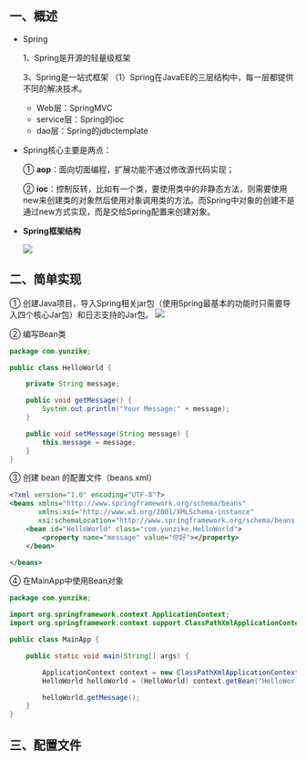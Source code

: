 ## 一、概述

- Spring

  1、Spring是开源的轻量级框架 

  3、Spring是一站式框架
  （1）Spring在JavaEE的三层结构中，每一层都提供不同的解决技术。

  - Web层：SpringMVC
  - service层：Spring的ioc
  - dao层：Spring的jdbctemplate  

- Spring核心主要是两点：

  ① **aop**：面向切面编程，扩展功能不通过修改源代码实现； 

  ② **ioc**：控制反转，比如有一个类，要使用类中的非静态方法，则需要使用new来创建类的对象然后使用对象调用类的方法。而Spring中对象的创建不是通过new方式实现，而是交给Spring配置来创建对象。 
  
- **Spring框架结构**

  ![](../../../images/006tKfTcly1g0kszl4xl9j311s0s877z.jpg)
  

  

## 二、简单实现

① 创建Java项目，导入Spring相关jar包（使用Spring最基本的功能时只需要导入四个核心Jar包）和日志支持的Jar包。
![](../../../images/006tKfTcly1g0ktwhfcpdj30eo06qdha.jpg)

② 编写Bean类

```java
package com.yunzike;

public class HelloWorld {

    private String message;

    public void getMessage() {
        System.out.println("Your Message:" + message);
    }

    public void setMessage(String message) {
        this.message = message;
    }
}

```

③ 创建 bean 的配置文件（beans.xml）

```xml
<?xml version="1.0" encoding="UTF-8"?>
<beans xmlns="http://www.springframework.org/schema/beans"
       xmlns:xsi="http://www.w3.org/2001/XMLSchema-instance"
       xsi:schemaLocation="http://www.springframework.org/schema/beans http://www.springframework.org/schema/beans/spring-beans.xsd">
    <bean id="HelloWorld" class="com.yunzike.HelloWorld">
        <property name="message" value="你好"></property>
    </bean>

</beans>
```

④ 在MainApp中使用Bean对象

```java
package com.yunzike;

import org.springframework.context.ApplicationContext;
import org.springframework.context.support.ClassPathXmlApplicationContext;

public class MainApp {

    public static void main(String[] args) {

        ApplicationContext context = new ClassPathXmlApplicationContext("Beans.xml");
        HelloWorld helloWorld = (HelloWorld) context.getBean("HelloWorld");

        helloWorld.getMessage();
    }
}

```

## 三、配置文件
